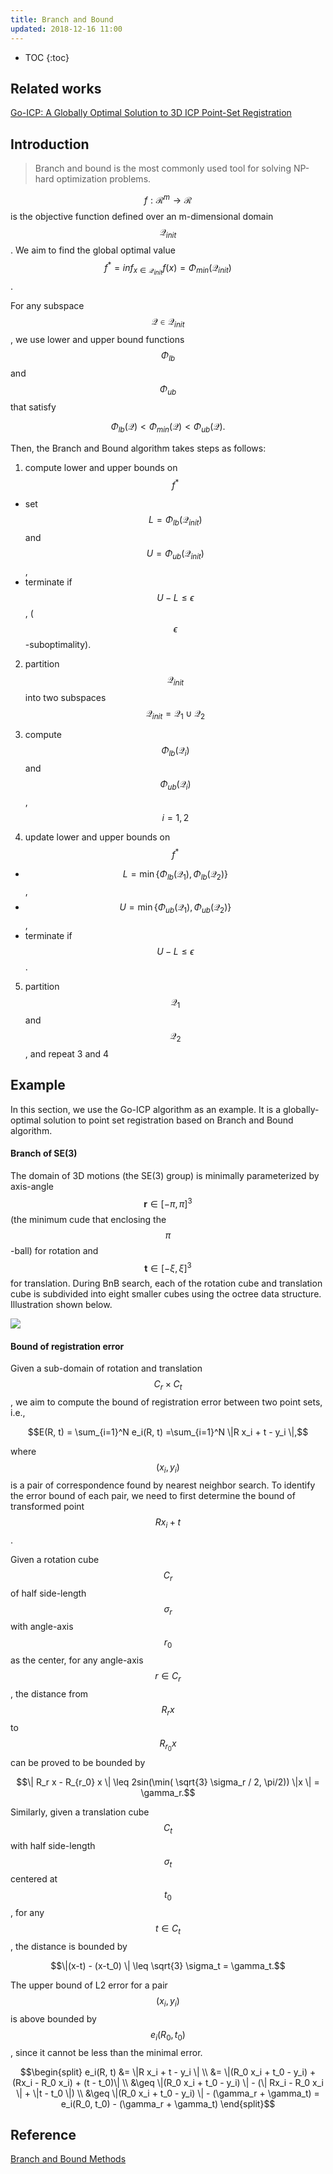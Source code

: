 ```yaml
---
title: Branch and Bound
updated: 2018-12-16 11:00
---
```



* TOC
{:toc}

## Related works

[Go-ICP: A Globally Optimal Solution to 3D ICP Point-Set Registration](https://arxiv.org/pdf/1605.03344.pdf)

## Introduction

> Branch and bound is the most commonly used tool for solving NP-hard optimization problems.

$$f: \mathcal{R}^m \rightarrow \mathcal{R} $$ is the objective function defined over an m-dimensional domain $$\mathcal{Q}_{init}$$. We aim to find the global optimal value $$f^* = inf_{x \in \mathcal{Q}_{init}} f(x) = \Phi_{min}(\mathcal{Q}_{init})$$.

For any subspace $$\mathcal{Q} \in \mathcal{Q}_{init}$$, we use lower and upper bound functions $$\Phi_{lb}$$ and $$\Phi_{ub}$$ that satisfy

$$\Phi_{lb}(\mathcal{Q}) < \Phi_{min}(\mathcal{Q}) < \Phi_{ub}(\mathcal{Q}).$$

Then, the Branch and Bound algorithm takes steps as follows:

1. compute lower and upper bounds on $$f^*$$
  * set $$L = \Phi_{lb}(\mathcal{Q}_{init})$$ and $$U = \Phi_{ub}(\mathcal{Q}_{init})$$,
  * terminate if $$U - L \leq \epsilon$$, ($$\epsilon$$-suboptimality).

2. partition $$\mathcal{Q}_{init}$$ into two subspaces $$\mathcal{Q}_{init} = \mathcal{Q}_1 \cup \mathcal{Q}_2$$

3. compute $$\Phi_{lb}(\mathcal{Q}_i)$$ and $$\Phi_{ub}(\mathcal{Q}_i)$$ , $$i=1,2$$

4. update lower and upper bounds on $$f^*$$
  * $$L = \min\{\Phi_{lb}(\mathcal{Q}_1), \Phi_{lb}(\mathcal{Q}_2) \}$$,
  * $$U = \min\{\Phi_{ub}(\mathcal{Q}_1), \Phi_{ub}(\mathcal{Q}_2) \}$$,
  * terminate if $$U - L \leq \epsilon$$.

5. partition $$\mathcal{Q}_1$$ and $$\mathcal{Q}_2$$, and repeat 3 and 4

## Example

In this section, we use the Go-ICP algorithm as an example. It is a globally-optimal solution to point set registration based on Branch and Bound algorithm.

#### Branch of SE(3)

The domain of 3D motions (the SE(3) group) is minimally parameterized by axis-angle $$\mathbf{r} \in [-\pi, \pi]^3$$ (the minimum cude that enclosing the $$\pi$$-ball) for rotation and $$\mathbf{t} \in [-\xi, \xi]^3$$ for translation. During BnB search, each of the rotation cube and translation cube is subdivided into eight smaller cubes using the octree data structure. Illustration shown below.

![]({{site.baseurl}}/images/BnB_domain.png)

#### Bound of registration error

Given a sub-domain of rotation and translation $$C_r \times C_t$$, we aim to compute the bound of registration error between two point sets, i.e.,

$$E(R, t) = \sum_{i=1}^N e_i(R, t) =\sum_{i=1}^N \|R x_i + t - y_i  \|,$$

where $$(x_i, y_i)$$ is a pair of correspondence found by nearest neighbor search. To identify the error bound of each pair, we need to first determine the bound of transformed point $$R x_i + t$$.

Given a rotation cube $$C_r$$ of half side-length $$\sigma_r$$ with angle-axis $$r_0$$ as the center, for any angle-axis $$r \in C_r$$, the distance from $$R_r x$$ to $$R_{r_0} x$$ can be proved to be bounded by

$$\| R_r x - R_{r_0} x \| \leq  2sin(\min( \sqrt{3} \sigma_r / 2, \pi/2)) \|x \| = \gamma_r.$$

Similarly, given a translation cube $$C_t$$ with half side-length $$\sigma_t$$ centered at $$t_0$$, for any $$t \in C_t$$, the distance is bounded by

$$\|(x-t) - (x-t_0)  \| \leq \sqrt{3} \sigma_t = \gamma_t.$$

The upper bound of L2 error for a pair $$(x_i, y_i)$$ is above bounded by $$e_i(R_0, t_0)$$, since it cannot be less than the minimal error.

$$\begin{split} e_i(R, t) &= \|R x_i + t - y_i  \| \\ &=  \|(R_0 x_i + t_0 - y_i) + (Rx_i - R_0 x_i) + (t - t_0)\| \\ &\geq  \|(R_0 x_i + t_0 - y_i) \|  - (\| Rx_i - R_0 x_i \|  + \|t - t_0  \|)  \\ &\geq \|(R_0 x_i + t_0 - y_i) \|  - (\gamma_r + \gamma_t) =  e_i(R_0, t_0) - (\gamma_r + \gamma_t) \end{split}$$

## Reference

[Branch and Bound Methods](https://web.stanford.edu/class/ee364b/lectures/bb_slides.pdf)
